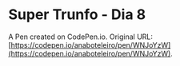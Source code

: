 # Super Trunfo - Dia 8

A Pen created on CodePen.io. Original URL: [https://codepen.io/anaboteleiro/pen/WNJoYzW](https://codepen.io/anaboteleiro/pen/WNJoYzW).

